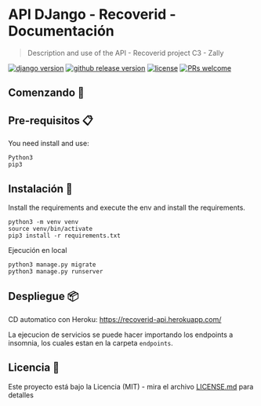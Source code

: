 # API DJango - Recoverid - Documentación

> Description and use of the API - Recoverid project C3 - Zally

[![django version](https://img.shields.io/badge/django%20versions-1.11%20%7C%202.0%20%7C%202.1-blue)](https://www.djangoproject.com/) [![github release version](https://img.shields.io/github/v/release/c3-zally/api-python.svg?include_prereleases)](https://github.com/c3-zally/api-python/releases/latest)  [![license](https://img.shields.io/github/license/c3-zally/api-python.svg)](https://github.com/c3-zally/api-python/blob/master/LICENSE)  [![PRs welcome](https://img.shields.io/badge/PRs-welcome-ff69b4.svg)](https://github.com/c3-zally/api-python/issues?q=is%3Aissue+is%3Aopen+label%3A%22help+wanted%22)

## Comenzando 🚀

<!-- _Estas instrucciones te permitirán obtener una copia del proyecto en funcionamiento en tu máquina local para propósitos de desarrollo y pruebas._ -->


## Pre-requisitos 📋
You need install and use:
```
Python3
pip3
```

## Instalación 🔧
Install the requirements and execute the env and install the requirements.
```
python3 -m venv venv
source venv/bin/activate
pip3 install -r requirements.txt
```

Ejecución en local
```
python3 manage.py migrate
python3 manage.py runserver
```

## Despliegue 📦

CD automatico con Heroku: https://recoverid-api.herokuapp.com/

La ejecucion de servicios se puede hacer importando los endpoints a insomnia, los cuales estan en la carpeta `endpoints`.

## Licencia 📄

Este proyecto está bajo la Licencia (MIT) - mira el archivo [LICENSE.md](LICENSE.md) para detalles
